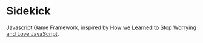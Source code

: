 Sidekick
========

Javascript Game Framework, inspired by [How we Learned to Stop Worrying and Love JavaScript](https://speakerdeck.com/u/anguscroll/p/how-we-learned-to-stop-worrying-and-love-javascript).